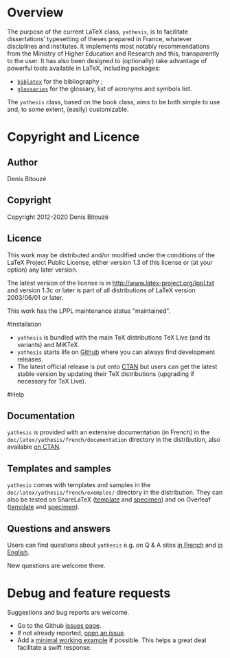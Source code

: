 # Overview

The purpose of the current LaTeX class, `yathesis`, is to facilitate
dissertations’ typesetting of theses prepared in France, whatever disciplines
and institutes. It implements most notably recommendations from the Ministry of
Higher Education and Research and this, transparently to the user. It has also
been designed to (optionally) take advantage of powerful tools available in
LaTeX, including packages:
- [`biblatex`](http://ctan.org/pkg/biblatex) for the bibliography ;
- [`glossaries`](http://ctan.org/pkg/glossaries) for the glossary, list of
  acronyms and symbols list.

The `yathesis` class, based on the book class, aims to be both simple to use
and, to some extent, (easily) customizable.

# Copyright and Licence

## Author

Denis Bitouzé

## Copyright

Copyright 2012-2020 Denis Bitouzé

## Licence

This work may be distributed and/or modified under the conditions of the LaTeX
Project Public License, either version 1.3 of this license or (at your option)
any later version.

The latest version of the license is in http://www.latex-project.org/lppl.txt
and version 1.3c or later is part of all distributions of LaTeX version
2003/06/01 or later.

This work has the LPPL maintenance status "maintained".

#Installation

- `yathesis` is bundled with the main TeX distributions TeX Live (and its
  variants) and MiKTeX.
- `yathesis` starts life on [Github](https://github.com/dbitouze/yathesis) where
  you can always find development releases.
- The latest official release is put onto [CTAN](http://ctan.org/pkg/yathesis)
  but users can get the latest stable version by updating their TeX
  distributions (upgrading if necessary for TeX Live).

#Help

## Documentation

`yathesis` is provided with an extensive documentation (in French) in the
`doc/latex/yathesis/french/documentation` directory in the distribution, also
available
[on CTAN](http://mirrors.ctan.org/macros/latex/contrib/yathesis/doc/yathesis-fr.pdf).

## Templates and samples

`yathesis` comes with templates and samples in the
`doc/latex/yathesis/french/exemples/` directory in the distribution. They can
also be tested on
ShareLaTeX
([template](https://fr.sharelatex.com/templates/thesis/yathesis-template)
and [specimen](https://fr.sharelatex.com/templates/thesis/yathesis-specimen))
and on
Overleaf
([template](https://www.overleaf.com/latex/templates/template-of-a-thesis-written-with-yathesis-class/nhtmtthnqwtd) and
[specimen](https://www.overleaf.com/latex/examples/sample-of-a-thesis-written-with-yathesis-class/nbcfvfqgnjfq)).

## Questions and answers

Users can find questions about `yathesis` e.g. on Q &
A sites [in French](http://texnique.fr/osqa/tags/yathesis/)
and [in English](http://tex.stackexchange.com/questions/tagged/yathesis).

New questions are welcome there.

# Debug and feature requests

Suggestions and bug reports are welcome.

- Go to the Github [issues page](https://github.com/dbitouze/yathesis/issues/).
- If not already reported, [open an issue](https://github.com/dbitouze/yathesis/issues/new/).
- Add
  a [minimal working example](http://www.tex.ac.uk/cgi-bin/texfaq2html?label=minxampl) if
  possible. This helps a great deal facilitate a swift response.
